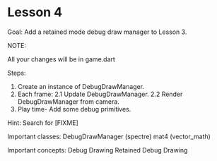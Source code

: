Lesson 4
========


Goal: Add a retained mode debug draw manager to Lesson 3.

NOTE:

All your changes will be in game.dart

Steps:

1. Create an instance of DebugDrawManager.
2. Each frame:
2.1 Update DebugDrawManager.
2.2 Render DebugDrawManager from camera.
3. Play time- Add some debug primitives.

Hint: Search for [FIXME]

Important classes:
	DebugDrawManager (spectre)
	mat4 (vector_math)

Important concepts:
	Debug Drawing
	Retained Debug Drawing
	